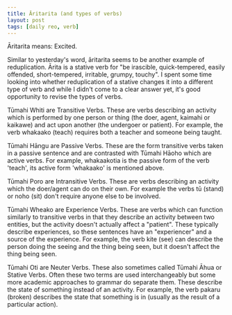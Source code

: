```yaml
---
title: Āritarita (and types of verbs)
layout: post
tags: [daily reo, verb]
---
```

Āritarita means: Excited.

Similar to yesterday's word, āritarita seems to be another example of reduplication. Ārita is a stative verb for "be irascible, quick-tempered, easily offended, short-tempered, irritable, grumpy, touchy".  I spent some time looking into whether reduplication of a stative changes it into a different type of verb and while I didn't come to a clear answer yet, it's good opportunity to revise the types of verbs.

Tūmahi Whiti are Transitive Verbs. These are verbs describing an activity which is performed by one person or thing (the doer, agent, kaimahi or kaikawe) and act upon another (the undergoer or patient). For example, the verb whakaako (teach) requires both a teacher and someone being taught.

Tūmahi Hāngu are Passive Verbs. These are the form transitive verbs taken in a passive sentence and are contrasted with Tūmahi Hāoho which are active verbs. For example, whakaakotia is the passive form of the verb 'teach', its active form 'whakaako' is mentioned above.

Tūmahi Poro are Intransitive Verbs. These are verbs describing an activity which the doer/agent can do on their own. For example the verbs tū (stand) or noho (sit) don't require anyone else to be involved.

Tūmahi Wheako are Experience Verbs. These are verbs which can function similarly to transitive verbs in that they describe an activity between two entities, but the activity doesn't actually affect a "patient". These typically describe experiences, so these sentences have an "experiencer" and a source of the experience. For example, the verb kite (see) can describe the person doing the seeing and the thing being seen, but it doesn't affect the thing being seen.

Tūmahi Oti are Neuter Verbs. These also sometimes called Tūmahi Āhua or Stative Verbs. Often these two terms are used interchangeably but some more academic approaches to grammar do separate them. These describe the state of something instead of an activity. For example, the verb pakaru (broken) describes the state that something is in (usually as the result of a particular action).
